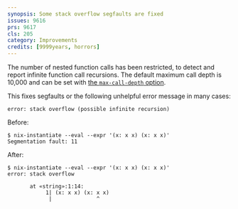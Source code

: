 ```yaml
---
synopsis: Some stack overflow segfaults are fixed
issues: 9616
prs: 9617
cls: 205
category: Improvements
credits: [9999years, horrors]
---
```


The number of nested function calls has been restricted, to detect and report
infinite function call recursions. The default maximum call depth is 10,000 and
can be set with [the `max-call-depth`
option](@docroot@/command-ref/conf-file.md#conf-max-call-depth).

This fixes segfaults or the following unhelpful error message in many cases:

    error: stack overflow (possible infinite recursion)

Before:

```
$ nix-instantiate --eval --expr '(x: x x) (x: x x)'
Segmentation fault: 11
```

After:

```
$ nix-instantiate --eval --expr '(x: x x) (x: x x)'
error: stack overflow

       at «string»:1:14:
            1| (x: x x) (x: x x)
             |              ^
```
